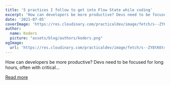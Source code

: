 ```yaml
---
title: '5 practices I follow to get into Flow State while coding'
excerpt: 'How can developers be more productive? Devs need to be focused for long hours, often with critical...'
date: '2021-07-05'
coverImage: 'https://res.cloudinary.com/practicaldev/image/fetch/s--ZY8tK6t4--/c_imagga_scale,f_auto,fl_progressive,h_420,q_auto,w_1000/https://dev-to-uploads.s3.amazonaws.com/uploads/articles/xs1ig3wa83r6alci1x7m.png'
author:
  name: Koders
  picture: "assets/blog/authors/koders.png"
ogImage:
  url: 'https://res.cloudinary.com/practicaldev/image/fetch/s--ZY8tK6t4--/c_imagga_scale,f_auto,fl_progressive,h_420,q_auto,w_1000/https://dev-to-uploads.s3.amazonaws.com/uploads/articles/xs1ig3wa83r6alci1x7m.png'
---
```


How can developers be more productive? Devs need to be focused for long hours, often with critical...

[Read more](https://dev.to/ankit01oss/5-practices-i-follow-to-get-into-flow-state-while-coding-14b1)
